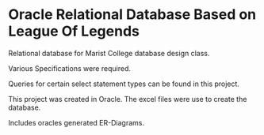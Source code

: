 # Oracle Relational Database Based on League Of Legends
Relational database for Marist College database design class. 

Various Specifications were required. 

Queries for certain select statement types can be found in this project. 

This project was created in Oracle. The excel files were use to create the database.

Includes oracles generated ER-Diagrams.
